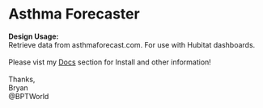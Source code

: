 # Asthma Forecaster
<b>Design Usage:</b><br>
Retrieve data from asthmaforecast.com. For use with Hubitat dashboards.<br><br>
Please vist my <a href='https://github.com/bptworld/Hubitat/tree/master/Docs' target='_blank'>Docs</a> section for Install and other information!
<br><br>
Thanks,<br>
Bryan<br>
@BPTWorld
